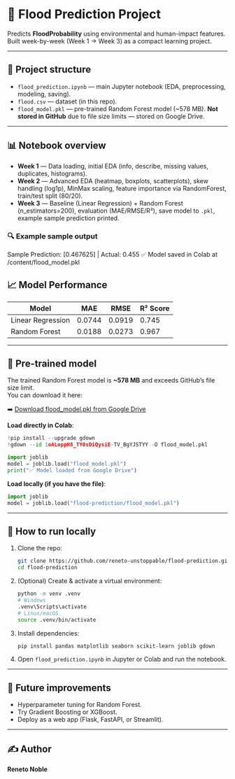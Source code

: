 # 🌊 Flood Prediction Project

Predicts **FloodProbability** using environmental and human-impact features. Built week-by-week (Week 1 → Week 3) as a compact learning project.

---

## 📂 Project structure
- `flood_prediction.ipynb` — main Jupyter notebook (EDA, preprocessing, modeling, saving).  
- `flood.csv` — dataset (in this repo).  
- `flood_model.pkl` — pre-trained Random Forest model (~578 MB). **Not stored in GitHub** due to file size limits — stored on Google Drive.  

---

## 📊 Notebook overview
- **Week 1** — Data loading, initial EDA (info, describe, missing values, duplicates, histograms).  
- **Week 2** — Advanced EDA (heatmap, boxplots, scatterplots), skew handling (log1p), MinMax scaling, feature importance via RandomForest, train/test split (80/20).  
- **Week 3** — Baseline (Linear Regression) + Random Forest (n_estimators=200), evaluation (MAE/RMSE/R²), save model to `.pkl`, example sample prediction printed.  

### 🔍 Example sample output

Sample Prediction: \[0.467625] | Actual: 0.455
✅ Model saved in Colab at /content/flood\_model.pkl


## 📈 Model Performance

| Model              | MAE    | RMSE   | R² Score |
|--------------------|--------|--------|----------|
| Linear Regression  | 0.0744 | 0.0919 | 0.745    |
| Random Forest      | 0.0188 | 0.0273 | 0.967    |

---

## 💾 Pre-trained model
The trained Random Forest model is **~578 MB** and exceeds GitHub’s file size limit.  
You can download it here:  

➡️ [Download flood_model.pkl from Google Drive](https://drive.google.com/uc?id=1oALoppH8_TY0sDiQysiE-TV_BgYJSTYY)  

**Load directly in Colab**:
```python
!pip install --upgrade gdown
!gdown --id 1oALoppH8_TY0sDiQysiE-TV_BgYJSTYY -O flood_model.pkl

import joblib
model = joblib.load("flood_model.pkl")
print("✅ Model loaded from Google Drive")
````

**Load locally (if you have the file)**:

```python
import joblib
model = joblib.load("flood-prediction/flood_model.pkl")
```

---

## 🚀 How to run locally

1. Clone the repo:

   ```bash
   git clone https://github.com/reneto-unstoppable/flood-prediction.git
   cd flood-prediction
   ```
2. (Optional) Create & activate a virtual environment:

   ```bash
   python -m venv .venv
   # Windows
   .venv\Scripts\activate
   # Linux/macOS
   source .venv/bin/activate
   ```
3. Install dependencies:

   ```bash
   pip install pandas matplotlib seaborn scikit-learn joblib gdown
   ```
4. Open `flood_prediction.ipynb` in Jupyter or Colab and run the notebook.

---

## 🔮 Future improvements

* Hyperparameter tuning for Random Forest.
* Try Gradient Boosting or XGBoost.
* Deploy as a web app (Flask, FastAPI, or Streamlit).

---

## ✍️ Author

**Reneto Noble**


